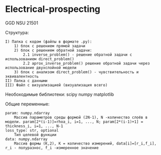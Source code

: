 # Electrical-prospecting
GGD NSU 21501



Структура:
	
	I) Папка с кодом (файлы в формате .py):
		1) блок с решением прямой задачи
		2) блок с решением обратной задачи:
			2.1 inverse_problem() - решение обратной задачи с использованием direct_problem()
			2.2 aprox_inverse_problem() решение обратной задачи через использование двухслойной модели	
		3) блок с анализом direct_problem() - чувствительность и эквивалентность
  	II) Папка с данными
	III) Файл с визуализацией (визуализация всего)

Необоходимые библиотеки:
	scipy
	numpy
	matplotlib




Общие переменные:	

	param: numpy.ndarray
        Массив параметров среды формой (2N-1), N -количество слоёв в модели. param[2*(i-1)]=rhoa_i, i=1, ..., N; param[2*(i-1)+1] = thickness_i, i=1, ..., N-1  
 	loss_type: str, optional
        Тип целевой функции         
	data: numpy.ndarray
        Массив формы (K,2), K = количество измерений, data[i]=[r_i,f_i], r_i - полуразнос, f_i -измеренное значение       

     
